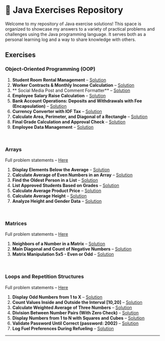 # 📌 Java Exercises Repository

Welcome to my repository of Java exercise solutions! This space is organized to showcase my answers to a variety of practical problems and challenges using the Java programming language. It serves both as a personal learning log and a way to share knowledge with others.

## Exercises

### Object-Oriented Programming (OOP)
1. **Student Room Rental Management** – [Solution](https://github.com/joaopcarmo/JavaExercises/tree/main/Exercicios/Vetores/FixacaoHotel)
2. **Worker Contracts & Monthly Income Calculation** – [Solution](https://github.com/joaopcarmo/JavaExercises/tree/main/Exercicios/Composicao/src)
3. ** Social Media Post and Comment Formatter** – [Solution](https://github.com/joaopcarmo/JavaExercises/tree/main/Exercicios/Composicao/src)
4. **Employee Salary Raise Calculation** – [Solution](https://github.com/joaopcarmo/JavaExercises/tree/main/Exercicios/Poo/src/ExerciciosPoo/SalarioFuncionario)  
5. **Bank Account Operations: Deposits and Withdrawals with Fee (Encapsulation)** – [Solution](https://github.com/joaopcarmo/JavaExercises/tree/main/Exercicios/Poo/src/ExerciciosPoo/ContaBancaria)  
6. **Currency Converter with IOF Tax** – [Solution](https://github.com/joaopcarmo/JavaExercises/tree/main/Exercicios/Poo/src/ExerciciosPoo/ConversorMoeda)  
7. **Calculate Area, Perimeter, and Diagonal of a Rectangle** – [Solution](https://github.com/joaopcarmo/JavaExercises/tree/main/Exercicios/Poo/src/ExerciciosPoo/CalculoRetangulo)  
8. **Final Grade Calculation and Approval Check** – [Solution](https://github.com/joaopcarmo/JavaExercises/tree/main/Exercicios/Poo/src/ExerciciosPoo/CalculoNota)  
9. **Employee Data Management** – [Solution](https://github.com/joaopcarmo/JavaExercises/tree/main/Exercicios/Poo/src/ExerciciosPoo/GerenciarFuncionario)

<br>

### Arrays  
Full problem statements – [Here](https://github.com/joaopcarmo/JavaExercises/blob/main/Exercicios/Vetores/enunciadosVetores.md)  
1. **Display Elements Below the Average** – [Solution](https://github.com/joaopcarmo/JavaExercises/blob/main/Exercicios/Vetores/src/AbaixoDaMedia.java)  
2. **Calculate Average of Even Numbers in an Array** – [Solution](https://github.com/joaopcarmo/JavaExercises/blob/main/Exercicios/Vetores/src/MediaPares.java)  
3. **Find the Oldest Person in a List** – [Solution](https://github.com/joaopcarmo/JavaExercises/blob/main/Exercicios/Vetores/src/MaisVelho.java)  
4. **List Approved Students Based on Grades** – [Solution](https://github.com/joaopcarmo/JavaExercises/blob/main/Exercicios/Vetores/src/Aprovados.java)  
5. **Calculate Average Product Price** – [Solution](https://github.com/joaopcarmo/JavaExercises/blob/main/Exercicios/Vetores/src/PrecoMedioProdutos.java)  
6. **Calculate Average Height** – [Solution](https://github.com/joaopcarmo/JavaExercises/blob/main/Exercicios/Vetores/src/MediaAltura.java)  
7. **Analyze Height and Gender Data** – [Solution](https://github.com/joaopcarmo/JavaExercises/blob/main/Exercicios/Vetores/src/DadosPessoais.java)

<br>

### Matrices  
Full problem statements – [Here](https://github.com/joaopcarmo/JavaExercises/blob/main/Exercicios/Matrizes/src/enunciados.md)  
1. **Neighbors of a Number in a Matrix** – [Solution](https://github.com/joaopcarmo/JavaExercises/blob/main/Exercicios/Matrizes/src/ValoresVizinhos.java)  
2. **Main Diagonal and Count of Negative Numbers** – [Solution](https://github.com/joaopcarmo/JavaExercises/blob/main/Exercicios/Matrizes/src/ValoresNegativos.java)  
3. **Matrix Manipulation 5x5 - Even or Odd** – [Solution](https://github.com/joaopcarmo/JavaExercises/blob/main/Exercicios/Matrizes/src/ParOuImpar.java)

<br>

### Loops and Repetition Structures  
Full problem statements – [Here](https://github.com/joaopcarmo/JavaExercises/blob/main/Exercicios/Repeticao/src/enunciadosGeral.md)  
1. **Display Odd Numbers from 1 to X** – [Solution](https://github.com/joaopcarmo/JavaExercises/blob/main/Exercicios/Repeticao/for/src/ExibirImparesAteX.java)  
2. **Count Values Inside and Outside the Interval [10,20]** – [Solution](https://github.com/joaopcarmo/JavaExercises/blob/main/Exercicios/Repeticao/for/src/ValoresNoIntervalo.java)  
3. **Calculate Weighted Average of Three Numbers** – [Solution](https://github.com/joaopcarmo/JavaExercises/blob/main/Exercicios/Repeticao/for/src/MediaPonderada.java)  
4. **Division Between Number Pairs (With Zero Check)** – [Solution](https://github.com/joaopcarmo/JavaExercises/blob/main/Exercicios/Repeticao/for/src/DivisaoEntrePares.java)  
5. **Display Numbers from 1 to N with Squares and Cubes** – [Solution](https://github.com/joaopcarmo/JavaExercises/blob/main/Exercicios/Repeticao/for/src/LinhasQuadradoCubo.java)  
6. **Validate Password Until Correct (password: 2002)** – [Solution](https://github.com/joaopcarmo/JavaExercises/blob/main/Exercicios/Repeticao/while/src/ValidarSenha.java)  
7. **Log Fuel Preferences During Refueling** – [Solution](https://github.com/joaopcarmo/JavaExercises/blob/main/Exercicios/Repeticao/while/src/RegistrarAbastecimento.java)

---

